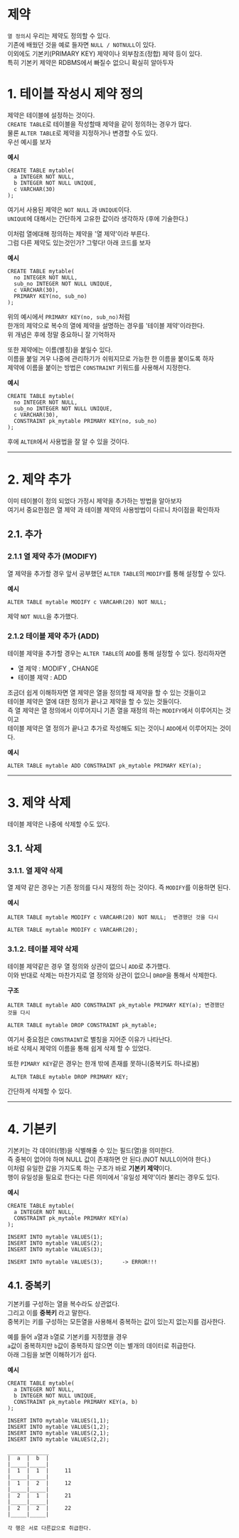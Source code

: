 제약
=======================
```열 정의```시 우리는 제약도 정의할 수 있다.     
기존에 배웠던 것을 예로 들자면 ```NULL / NOTNULL```이 있다.    
이외에도 기본키(PRIMARY KEY) 제약이나 외부참조(정합) 제약 등이 있다.    
특히 기본키 제약은 RDBMS에서 빠질수 없으니 확실히 알아두자   
  
# 1. 테이블 작성시 제약 정의  
제약은 테이블에 설정하는 것이다.   
```CREATE TABLE```로 테이블을 작성할때 제약을 같이 정의하는 경우가 많다.    
물론 ```ALTER TABLE```로 제약을 지정하거나 변경할 수도 있다.  
우선 예시를 보자  
  
**예시**
```
CREATE TABLE mytable(
  a INTEGER NOT NULL,
  b INTEGER NOT NULL UNIQUE,
  c VARCHAR(30)
);
```
여기서 사용된 제약은 ```NOT NULL``` 과 ```UNIQUE```이다.   
```UNIQUE```에 대해서는 간단하게 고유한 값이라 생각하자 (후에 기술한다.)  
  
이처럼 열에대해 정의하는 제약을 '열 제약'이라 부른다.  
그럼 다른 제약도 있는것인가? 그렇다! 아래 코드를 보자
  
**예시**  
```
CREATE TABLE mytable(
  no INTEGER NOT NULL,
  sub_no INTEGER NOT NULL UNIQUE,
  c VARCHAR(30),
  PRIMARY KEY(no, sub_no)
);
```
위의 예시에서 ```PRIMARY KEY(no, sub_no)```처럼  
한개의 제약으로 복수의 열에 제약을 설명하는 경우를 '테이블 제약'이라한다.  
위 개념은 후에 정말 중요하니 잘 기억하자
  
또한 제약에는 이름(별칭)을 붙일수 있다.  
이름을 붙일 겨우 나중에 관리하기가 쉬워지므로 가능한 한 이름을 붙이도록 하자  
제약에 이름을 붙이는 방법은 ```CONSTRAINT``` 키워드를 사용해서 지정한다.
  
**예시**
```
CREATE TABLE mytable(
  no INTEGER NOT NULL,
  sub_no INTEGER NOT NULL UNIQUE,
  c VARCHAR(30),
  CONSTRAINT pk_mytable PRIMARY KEY(no, sub_no)
);
```
후에 ```ALTER```에서 사용법을 잘 알 수 있을 것이다.

***
# 2. 제약 추가  
이미 테이블이 정의 되었다 가정시 제약을 추가하는 방법을 알아보자       
여기서 중요한점은 열 제약 과 테이블 제약의 사용방법이 다르니 차이점을 확인하자
## 2.1. 추가
### 2.1.1 열 제약 추가 (MODIFY)
열 제약을 추가할 경우 앞서 공부했던 ```ALTER TABLE```의 ```MODIFY```를 통해 설정할 수 있다.
  
**예시**
```
ALTER TABLE mytable MODIFY c VARCAHR(20) NOT NULL;
```
제약 ```NOT NULL```을 추가했다.
  
### 2.1.2 테이블 제약 추가 (ADD)
테이블 제약을 추가할 경우는 ```ALTER TABLE```의 ```ADD```를 통해 설정할 수 있다.
정리하자면  
  
* 열 제약 : MODIFY , CHANGE
* 테이블 제약 : ADD  
   
조금더 쉽게 이해하자면 열 제약은 열을 정의할 때 제약을 할 수 있는 것들이고  
테이블 제약은 열에 대한 정의가 끝나고 제약을 할 수 있는 것들이다.  
즉 열 제약은 열 정의에서 이루어지니 기존 열을 재정의 하는 ```MODIFY```에서 이루어지는 것이고  
테이블 제약은 열 정의가 끝나고 추가로 작성해도 되는 것이니 ```ADD```에서 이루어지는 것이다.
  
**예시**
```
ALTER TABLE mytable ADD CONSTRAINT pk_mytable PRIMARY KEY(a);
```
  
***
# 3. 제약 삭제
테이블 제약은 나중에 삭제할 수도 있다.  
## 3.1. 삭제
### 3.1.1. 열 제약 삭제
열 제약 같은 경우는 기존 정의를 다시 재정의 하는 것이다. 즉 ```MODIFY```를 이용하면 된다.
  
**예시**  
```
ALTER TABLE mytable MODIFY c VARCAHR(20) NOT NULL;  변경했던 것을 다시

ALTER TABLE mytable MODIFY c VARCAHR(20);
```
### 3.1.2. 테이블 제약 삭제
테이블 제약같은 경우 열 정의와 상관이 없으니 ```ADD```로 추가했다.  
이와 반대로 삭제는 마찬가지로 열 정의와 상관이 없으니 ```DROP```을 통해서 삭제한다.
   
 **구조**
 ```
 ALTER TABLE mytable ADD CONSTRAINT pk_mytable PRIMARY KEY(a); 변경했던 것을 다시

 ALTER TABLE mytable DROP CONSTRAINT pk_mytable;
 ```
여기서 중요점은 ```CONSTRAINT```로 별칭을 지어준 이유가 나타난다.  
바로 삭제시 제약의 이름을 통해 쉽게 삭제 할 수 있었다.  
     
또한 ```PIMARY KEY```같은 경우는 한개 밖에 존재를 못하니(중복키도 하나로봄)  
```
 ALTER TABLE mytable DROP PRIMARY KEY;
```
간단하게 삭제할 수 있다.  
  
***
# 4. 기본키   
기본키는 각 데이터(행)을 식별해줄 수 있는 필드(열)을 의미한다.    
즉 중복이 없어야 하며 NULL 값이 존재하면 안 된다.(NOT NULL이어야 한다.)    
이처럼 유일한 값을 가지도록 하는 구조가 바로 **기본키 제약**이다.    
행이 유일성을 필요로 한다는 다른 의미에서 '유일성 제약'이라 불리는 경우도 있다.  
   
**예시**
```
CREATE TABLE mytable(
  a INTEGER NOT NULL,
  CONSTRAINT pk_mytable PRIMARY KEY(a)
);

INSERT INTO mytable VALUES(1);
INSERT INTO mytable VALUES(2);
INSERT INTO mytable VALUES(3);

INSERT INTO mytable VALUES(3);      -> ERROR!!!
```
## 4.1. 중복키
기본키를 구성하는 열을 복수라도 상관없다.  
그리고 이를 **중복키** 라고 말한다.  
중복키는 키를 구성하는 모든열을 사용해서 중복하는 값이 있는지 없는지를 검사한다.  
  
예를 들어 ```a```열과 ```b```열로 기본키를 지정했을 경우  
```a```값이 중복하지만 ```b```값이 중복하지 않으면 이는 별개의 데이터로 취급한다.  
아래 그림을 보면 이해하기가 쉽다.  
    
**예시**
```
CREATE TABLE mytable(
  a INTEGER NOT NULL,
  b INTEGER NOT NULL UNIQUE,
  CONSTRAINT pk_mytable PRIMARY KEY(a, b)
);

INSERT INTO mytable VALUES(1,1);
INSERT INTO mytable VALUES(1,2);
INSERT INTO mytable VALUES(2,1);
INSERT INTO mytable VALUES(2,2);
```
```
_____________
|  a  |  b  |
|_____|_____|
|  1  |  1  |     11
|_____|_____|
|  1  |  2  |     12
|_____|_____|
|  2  |  1  |     21
|_____|_____|
|  2  |  2  |     22
|_____|_____|

각 행은 서로 다른값으로 취급한다.
```


